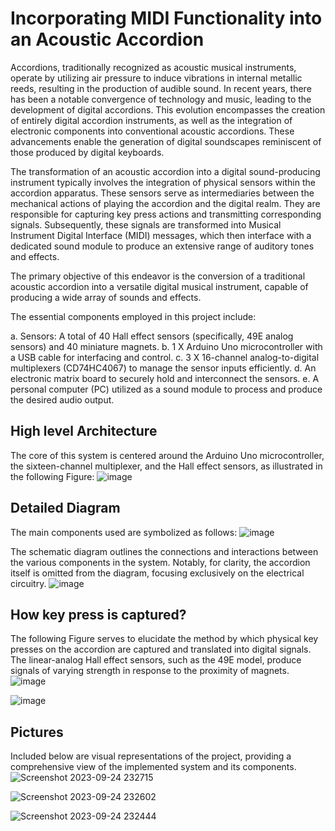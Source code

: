 # Incorporating MIDI Functionality into an Acoustic Accordion

Accordions, traditionally recognized as acoustic musical instruments, operate by utilizing air pressure to induce vibrations in internal metallic reeds, resulting in the production of audible sound. In recent years, there has been a notable convergence of technology and music, leading to the development of digital accordions. This evolution encompasses the creation of entirely digital accordion instruments, as well as the integration of electronic components into conventional acoustic accordions. These advancements enable the generation of digital soundscapes reminiscent of those produced by digital keyboards.

The transformation of an acoustic accordion into a digital sound-producing instrument typically involves the integration of physical sensors within the accordion apparatus. These sensors serve as intermediaries between the mechanical actions of playing the accordion and the digital realm. They are responsible for capturing key press actions and transmitting corresponding signals. Subsequently, these signals are transformed into Musical Instrument Digital Interface (MIDI) messages, which then interface with a dedicated sound module to produce an extensive range of auditory tones and effects.

The primary objective of this endeavor is the conversion of a traditional acoustic accordion into a versatile digital musical instrument, capable of producing a wide array of sounds and effects.

The essential components employed in this project include:

a. Sensors: A total of 40 Hall effect sensors (specifically, 49E analog sensors) and 40 miniature magnets.
b. 1 X Arduino Uno microcontroller with a USB cable for interfacing and control.
c. 3 X 16-channel analog-to-digital multiplexers (CD74HC4067) to manage the sensor inputs efficiently.
d. An electronic matrix board to securely hold and interconnect the sensors.
e. A personal computer (PC) utilized as a sound module to process and produce the desired audio output.

## High level Architecture
The core of this system is centered around the Arduino Uno microcontroller, the sixteen-channel multiplexer, and the Hall effect sensors, as illustrated in the following Figure:
![image](https://github.com/AdamLauz/midi-accordion-arduino/assets/2620814/d865fcbd-199e-4894-ba15-5409a9702363)

## Detailed Diagram
The main components used are symbolized as follows:
![image](https://github.com/AdamLauz/midi-accordion-arduino/assets/2620814/e240dba7-c56c-4c04-926d-645c288f62e6)

The schematic diagram outlines the connections and interactions between the various components in the system. Notably, for clarity, the accordion itself is omitted from the diagram, focusing exclusively on the electrical circuitry.
![image](https://github.com/AdamLauz/midi-accordion-arduino/assets/2620814/bd13a7b5-b2c5-4770-aa57-bf71b5b0081e)

## How key press is captured?
The following Figure serves to elucidate the method by which physical key presses on the accordion are captured and translated into digital signals. The linear-analog Hall effect sensors, such as the 49E model, produce signals of varying strength in response to the proximity of magnets.
![image](https://github.com/AdamLauz/midi-accordion-arduino/assets/2620814/ef4312c2-cfd3-40a3-ba5d-7bec7b19ba32)

![image](https://github.com/AdamLauz/midi-accordion-arduino/assets/2620814/09099b09-044c-41ea-83ff-e44c25de0262)


## Pictures
Included below are visual representations of the project, providing a comprehensive view of the implemented system and its components.
![Screenshot 2023-09-24 232715](https://github.com/AdamLauz/midi-accordion-arduino/assets/2620814/6fc6f0f1-ede1-47ce-afe4-ec00670c1c9f)

![Screenshot 2023-09-24 232602](https://github.com/AdamLauz/midi-accordion-arduino/assets/2620814/3cbc1a69-f123-491e-ab92-fc65c2d3a5c7)

![Screenshot 2023-09-24 232444](https://github.com/AdamLauz/midi-accordion-arduino/assets/2620814/d6f23090-eaee-47b7-9529-96ccfbc28c76)


